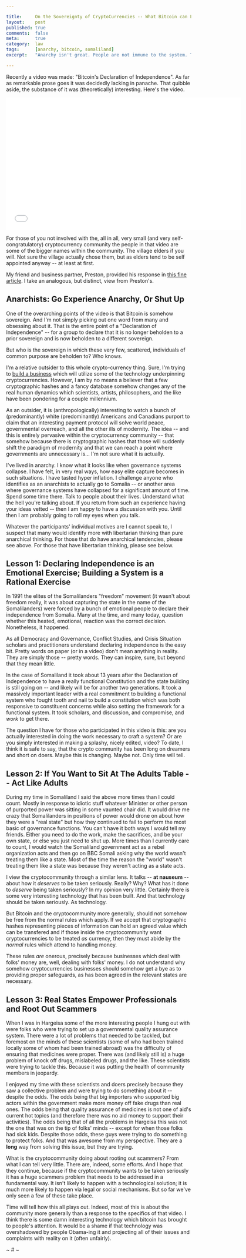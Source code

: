 ```yaml
---

title:     On the Sovereignty of CryptoCurrencies -- What Bitcoin can Learn from Somaliland
layout:    post
published: true
comments:  false
meta:      true
category:  law
tags:      [anarchy, bitcoin, somaliland]
excerpt:   "Anarchy isn't great. People are not immune to the system. These are things which adding a nice payment protocol and some interesting cryptographic hashes does not change."

---
```


Recently a video was made: "Bitcoin's Declaration of Independence". As far as remarkable prose goes it was decidedly lacking in panache. That quibble aside, the substance of it was (theoretically) interesting. Here's the video.

<iframe width="640" height="360" src="//www.youtube-nocookie.com/embed/XQqZ9b0S0BY?rel=0" frameborder="0" allowfullscreen></iframe>

For those of you not involved with the, all in all, very small (and very self-congratulatory) cryptocurrency community the people in that video are some of the bigger names within the community. The village elders if you will. Not sure the village actually chose them, but as elders tend to be self appointed anyway -- at least at first.

My friend and business partner, Preston, provided his response in [this fine article](http://prestonbyrne.com/2014/08/14/tory-2/). I take an analogous, but distinct, view from Preston's.

## Anarchists: Go Experience Anarchy, Or Shut Up

One of the overarching points of the video is that Bitcoin is somehow sovereign. And I'm not simply picking out one word from many and obsessing about it. That is the entire point of a "Declaration of Independence" -- for a group to declare that it is no longer beholden to a prior sovereign and is now beholden to a different sovereign.

But who is the sovereign in which these very few, scattered, individuals of common purpose are beholden to? Who knows.

I'm a relative outsider to this whole crypto-currency thing. Sure, I'm trying to [build a business](https://erisindustries.com) which will utilize some of the technology underpinning cryptocurrencies. However, I am by no means a believer that a few cryptographic hashes and a fancy database somehow changes any of the real human dynamics which scientists, artists, philosophers, and the like have been pondering for a couple millennium.

As an outsider, it is (anthropologically) interesting to watch a bunch of (predominantly) white (predominantly) Americans and Canadians purport to claim that an interesting payment protocol will solve world peace, governmental overreach, and all the other ills of modernity. The idea -- and this is entirely pervasive within the cryptocurrency community -- that somehow because there is cryptographic hashes that those will suddenly shift the paradigm of modernity and that we can reach a point where governments are unnecessary is... I'm not sure what it is actually.

I've lived in anarchy. I know what it looks like when governance systems collapse. I have felt, in very real ways, how easy elite capture becomes in such situations. I have tasted hyper inflation. I challenge anyone who identifies as an anarchists to actually go to Somalia -- or another area where governance systems have collapsed for a significant amount of time. Spend some time there. Talk to people about their lives. Understand what the hell you're talking about. If you return from such an experience having your ideas vetted -- then I am happy to have a discussion with you. Until then I am probably going to roll my eyes when you talk.

Whatever the participants' individual motives are I cannot speak to, I suspect that many would identify more with libertarian thinking than pure anarchical thinking. For those that do have anarchical tendencies, please see above. For those that have libertarian thinking, please see below.

## Lesson 1: Declaring Independence is an Emotional Exercise; Building a System is a Rational Exercise

In 1991 the elites of the Somalilanders "freedom" movement (it wasn't about freedom really, it was about capturing the state in the name of the Somalilanders) were forced by a bunch of emotional people to declare their independence from Somalia. Many at the time, and many today, question whether this heated, emotional, reaction was the correct decision. Nonetheless, it happened.

As all Democracy and Governance, Conflict Studies, and Crisis Situation scholars and practitioners understand declaring independence is the easy bit. Pretty words on paper (or in a video) don't mean anything in reality. They are simply those -- pretty words. They can inspire, sure, but beyond that they mean little.

In the case of Somaliland it took about 13 years after the Declaration of Independence to have a really functional Constitution and the state building is still going on -- and likely will be for another two generations. It took a massively important leader with a real commitment to building a functional system who fought tooth and nail to build a constitution which was both responsive to constituent concerns while also setting the framework for a functional system. It took scholars, and discussion, and compromise, and *work* to get there.

The question I have for those who participated in this video is this: are you actually interested in doing the work necessary to craft a system? Or are you simply interested in making a splashy, nicely edited, video? To date, I think it is safe to say, that the crypto community has been long on dreamers and short on doers. Maybe this is changing. Maybe not. Only time will tell.

## Lesson 2: If You Want to Sit At The Adults Table -- Act Like Adults

During my time in Somaliland I said the above more times than I could count. Mostly in response to idiotic stuff whatever Minister or other person of purported power was sitting in some vaunted chair did. It would drive me crazy that Somalilanders in positions of power would drone on about how they were a "real state" but how they continued to fail to perform the most basic of governance functions. You can't have it both ways I would tell my friends. Either you need to do the work, make the sacrifices, and be your own state, or else you just need to shut up. More times than I currently care to count, I would watch the Somaliland government act as a rebel organization acts and then go on BBC Somali asking why the world wasn't treating them like a state. Most of the time the reason the "world" wasn't treating them like a state was because they weren't acting as a state acts.

I view the cryptocommunity through a similar lens. It talks -- **at nauseum** -- about how it *deserves* to be taken seriously. Really? Why? What has it done to *deserve* being taken seriously? In my opinion very little. Certainly there is some very interesting technology that has been built. And that technology should be taken seriously. As technology.

But Bitcoin and the cryptocommunity more generally, should not somehow be free from the normal rules which apply. If we accept that cryptographic hashes representing pieces of information can hold an agreed value which can be transfered and if those inside the cryptocommunity want cryptocurrencies to be treated *as* currency, then they must abide by the *normal* rules which attend to handling money.

These rules *are* onerous, precisely because businesses which deal with folks' money are, well, dealing with folks' money. I do not understand why somehow cryptocurrencies businesses should somehow get a bye as to providing proper safeguards, as has been agreed in the relevant states are necessary.

## Lesson 3: Real States Empower Professionals and Root Out Scammers

When I was in Hargeisa some of the more interesting people I hung out with were folks who were trying to set up a governmental quality assurance system. There were a lot of problems that needed to be tackled, but foremost on the minds of these scientists (some of who had been trained locally some of whom had been trained abroad) was the difficulty of ensuring that medicines were proper. There was (and likely still is) a huge problem of knock off drugs, mislabeled drugs, and the like. These scientists were trying to tackle this. Because it was putting the health of community members in jeopardy.

I enjoyed my time with these scientists and doers precisely because they saw a collective problem and were trying to do something about it -- despite the odds. The odds being that big importers who supported big actors within the government make more money off fake drugs than real ones. The odds being that quality assurance of medicines is not one of aid's current hot topics (and therefore there was no aid money to support their activities). The odds being that of all the problems in Hargeisa this was not the one that was on the tip of folks' minds -- except for when those folks had sick kids. Despite those odds, these guys were trying to do something to protect folks. And that was awesome from my perspective. They are a **long** way from solving this issue, but they are trying.

What is the cryptocommunity doing about rooting out scammers? From what I can tell very little. There are, indeed, some efforts. And I hope that they continue, because if the cryptocommunity wants to be taken seriously it has a huge scammers problem that needs to be addressed in a fundamental way. It isn't likely to happen with a technological solution; it is much more likely to happen via legal or social mechanisms. But so far we've only seen a few of these take place.

Time will tell how this all plays out. Indeed, most of this is about the community more generally than a response to the specifics of that video. I think there is some damn interesting technology which bitcoin has brought to people's attention. It would be a shame if that technology was overshadowed by people Obama-ing it and projecting all of their issues and complaints with reality on it (often unfairly).

~ # ~